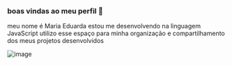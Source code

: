 ### boas vindas ao meu perfil 💙

meu nome é Maria Eduarda 
estou me desenvolvendo na linguagem JavaScript 
utilizo esse espaço para minha organização e compartilhamento dos meus projetos desenvolvidos 

![image](https://github.com/user-attachments/assets/7eaf7be5-039b-4553-8a47-e597a1938408)
